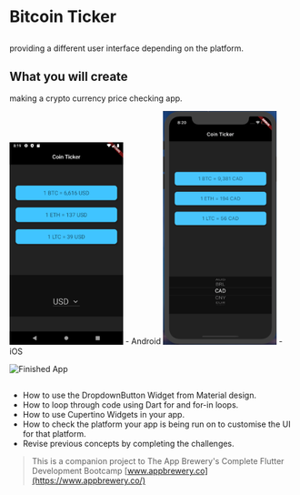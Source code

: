 # Bitcoin Ticker 

## 
 providing a different user interface depending on the platform.


## What you will create

making a crypto currency price checking app. 

<img src="images/android.png" width="200px">
- Android
<img src="images/ios.png" width="200px">
- iOS

![Finished App](https://github.com/londonappbrewery/Images/blob/master/bitcoin-flutter-demo.gif)

## 

- How to use the DropdownButton Widget from Material design.
- How to loop through code using Dart for and for-in loops.
- How to use Cupertino Widgets in your app.
- How to check the platform your app is being run on to customise the UI for that platform.
- Revise previous concepts by completing the challenges.


>This is a companion project to The App Brewery's Complete Flutter Development Bootcamp [www.appbrewery.co](https://www.appbrewery.co/)
